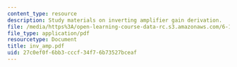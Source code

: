 ```yaml
---
content_type: resource
description: Study materials on inverting amplifier gain derivation.
file: /media/https%3A/open-learning-course-data-rc.s3.amazonaws.com/6-101-introductory-analog-electronics-laboratory-spring-2007/27c0ef0f6bb3cccf34f76b73527bceaf_inv_amp.pdf
file_type: application/pdf
resourcetype: Document
title: inv_amp.pdf
uid: 27c0ef0f-6bb3-cccf-34f7-6b73527bceaf
---
```

